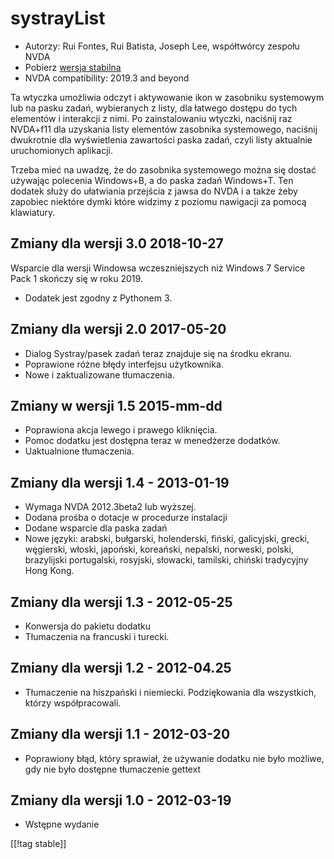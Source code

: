 # systrayList #

*   Autorzy: Rui Fontes, Rui Batista, Joseph Lee, współtwórcy zespołu NVDA
*   Pobierz [wersja stabilna][1]
*   NVDA compatibility: 2019.3 and beyond


Ta wtyczka umożliwia odczyt i aktywowanie ikon w zasobniku systemowym lub na
pasku zadań, wybieranych z listy, dla łatwego dostępu do tych elementów i
interakcji z nimi. Po zainstalowaniu wtyczki, naciśnij raz NVDA+f11 dla
uzyskania listy elementów zasobnika systemowego, naciśnij dwukrotnie dla
wyświetlenia zawartości paska zadań, czyli listy aktualnie uruchomionych
aplikacji.

Trzeba mieć na uwadzę, że do zasobnika systemowego można się dostać używając
polecenia Windows+B, a do paska zadań  Windows+T. Ten dodatek służy do
ułatwiania przejścia z jawsa do NVDA i a także żeby zapobiec niektóre dymki
które widzimy z poziomu nawigacji za pomocą klawiatury.

## Zmiany dla wersji 3.0 2018-10-27 ##

Wsparcie dla wersji Windowsa wczeszniejszych niż Windows 7 Service Pack 1
skończy się w roku 2019.

* Dodatek jest zgodny z Pythonem 3.

## Zmiany dla wersji 2.0 2017-05-20 ##

* Dialog Systray/pasek zadań teraz znajduje się na środku ekranu.
* Poprawione różne błędy interfejsu użytkownika.
* Nowe i zaktualizowane tłumaczenia.

## Zmiany w wersji 1.5 2015-mm-dd ##

* Poprawiona akcja lewego i prawego kliknięcia.
* Pomoc dodatku jest dostępna teraz w menedżerze dodatków.
* Uaktualnione tłumaczenia.

## Zmiany dla wersji 1.4 - 2013-01-19 ##

* Wymaga NVDA 2012.3beta2 lub wyższej.
* Dodana prośba o dotacje w procedurze instalacji
* Dodane wsparcie dla paska zadań
* Nowe języki: arabski, bułgarski, holenderski, fiński, galicyjski, grecki,
  węgierski, włoski, japoński, koreański, nepalski, norweski, polski,
  brazylijski portugalski, rosyjski, słowacki, tamilski, chiński tradycyjny
  Hong Kong.

## Zmiany dla wersji 1.3 - 2012-05-25 ##

* Konwersja do pakietu dodatku
* Tłumaczenia na francuski i turecki.

## Zmiany dla wersji 1.2 - 2012-04.25 ##

* Tłumaczenie na hiszpański i niemiecki. Podziękowania dla wszystkich,
  którzy współpracowali.

## Zmiany dla wersji 1.1 - 2012-03-20 ##

* Poprawiony błąd, który sprawiał, że używanie dodatku nie było możliwe, gdy
  nie było dostępne tłumaczenie gettext 

## Zmiany dla wersji 1.0 - 2012-03-19 ##

* Wstępne wydanie

[[!tag stable]]

[1]: https://addons.nvda-project.org/files/get.php?file=st

